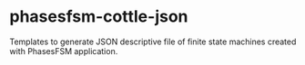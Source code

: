 # phasesfsm-cottle-json
Templates to generate JSON descriptive file of finite state machines created with PhasesFSM application.

